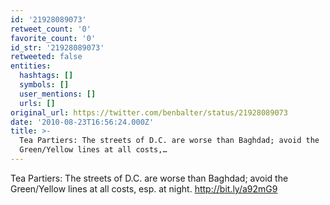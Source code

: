 ```yaml
---
id: '21928089073'
retweet_count: '0'
favorite_count: '0'
id_str: '21928089073'
retweeted: false
entities:
  hashtags: []
  symbols: []
  user_mentions: []
  urls: []
original_url: https://twitter.com/benbalter/status/21928089073
date: '2010-08-23T16:56:24.000Z'
title: >-
  Tea Partiers: The streets of D.C. are worse than Baghdad; avoid the
  Green/Yellow lines at all costs,…
---
```


Tea Partiers: The streets of D.C. are worse than Baghdad; avoid the Green/Yellow lines at all costs, esp. at night. http://bit.ly/a92mG9